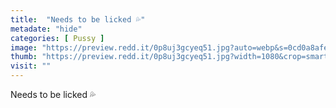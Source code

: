 ```yaml
---
title:  "Needs to be licked 💦"
metadate: "hide"
categories: [ Pussy ]
image: "https://preview.redd.it/0p8uj3gcyeq51.jpg?auto=webp&s=0cd0a8afe37ced05abc5885337c56aa29c339fc2"
thumb: "https://preview.redd.it/0p8uj3gcyeq51.jpg?width=1080&crop=smart&auto=webp&s=24f59af9c75642bc929cfbf847e91a779bfd7594"
visit: ""
---
```

Needs to be licked 💦
